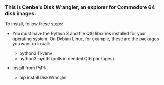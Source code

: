 ### This is Cenbe's Disk Wrangler, an explorer for Commodore 64 disk images.

To install, follow these steps:

* You must have the Python 3 and the Qt6 libraries installed for your operating system. On Debian Linux, for example, these are the packages you want to install:

    * python3.11-venv
    * python3-pyqt6 (pulls in needed Qt6 packages)

* Install from PyPI:

    * pip install DiskWrangler
